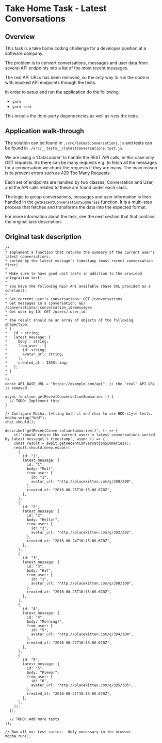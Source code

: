 # Take Home Task - Latest Conversations

## Overview

This task is a take home coding challenge for a developer position at a software company.

The problem is to convert conversations, messages and user data from several API endpoints into a list of the most recent messages.

The real API URLs has been removed, so the only way to run the code is with mocked API endpoints through the tests.

In order to setup and run the application do the following:

- `yarn`
- `yarn test`

This installs the third-party dependencies as well as runs the tests.

## Application walk-through

The solution can be found in `./src/latestConversations.js` and tests can be found in `./src/__tests__/latestConversations.test.js`.

We are using a 'DataLoader' to handle the REST API calls, in this case only GET requests. As there can be many requests e.g. to fetch all the messages for a conversation we chunk the requests if they are many. The main reason is to prevent errors such as 429 Too Many Requests.

Each set of endpoints are handled by two classes, Conversation and User, and the API calls related to these are found under each class.

The logic to group conversations, messages and user information is then handled in the `getRecentConversationSummaries` function. It is a multi-step process that fetches and transforms the data into the expected format.

For more information about the task, see the next section that that contains the original task description.

## Original task description

```
/*
* Implement a function that returns the summary of the current user's latest conversations,
* sorted by the latest message's timestamp (most recent conversation first).
*
* Make sure to have good unit tests in addition to the provided integration test!
*
* You have the following REST API available (base URL provided as a constant):
*
* Get current user's conversations: GET /conversations
* Get messages in a conversation: GET /conversations/:conversation_id/messages
* Get user by ID: GET /users/:user_id
*
* The result should be an array of objects of the following shape/type:
* {
*   id : string;
*   latest_message: {
*     body : string;
*     from_user : {
*       id: string;
*       avatar_url: string;
*     };
*     created_at : ISOString;
*   };
* }
*
*/
const API_BASE_URL = "https://example.com/api"; // the 'real' API URL is removed

async function getRecentConversationSummaries () {
  // TODO: Implement this
}

// Configure Mocha, telling both it and chai to use BDD-style tests.
mocha.setup("bdd");
chai.should();

describe('getRecentConversationSummaries()', () => {
	it('should return the current user\'s latest conversations sorted by latest message\'s timestamp', async () => {
    const result = await getRecentConversationSummaries();
    result.should.deep.equal([
      {
        id: "1",
        latest_message: {
          id: "1",
          body: "Moi!",
          from_user: {
            id: "1",
            avatar_url: "http://placekitten.com/g/300/300",
          },
          created_at: "2016-08-25T10:15:00.670Z",
        },
      },
      {
        id: "2",
        latest_message: {
          id: "2",
          body: "Hello!",
          from_user: {
            id: "3",
            avatar_url: "http://placekitten.com/g/302/302",
          },
          created_at: "2016-08-24T10:15:00.670Z",
        },
      },
      {
        id: "3",
        latest_message: {
          id: "3",
          body: "Hi!",
          from_user: {
            id: "1",
            avatar_url: "http://placekitten.com/g/300/300",
          },
          created_at: "2016-08-23T10:15:00.670Z",
        },
      },
      {
        id: "4",
        latest_message: {
          id: "4",
          body: "Morning!",
          from_user: {
            id: "5",
            avatar_url: "http://placekitten.com/g/304/304",
          },
          created_at: "2016-08-22T10:15:00.670Z",
        },
      },
      {
        id: "5",
        latest_message: {
          id: "5",
          body: "Pleep!",
          from_user: {
            id: "6",
            avatar_url: "http://placekitten.com/g/305/305",
          },
          created_at: "2016-08-21T10:15:00.670Z",
        },
      },
    ]);
  });

  // TODO: Add more tests
});

// Run all our test suites.  Only necessary in the browser.
mocha.run();
```
